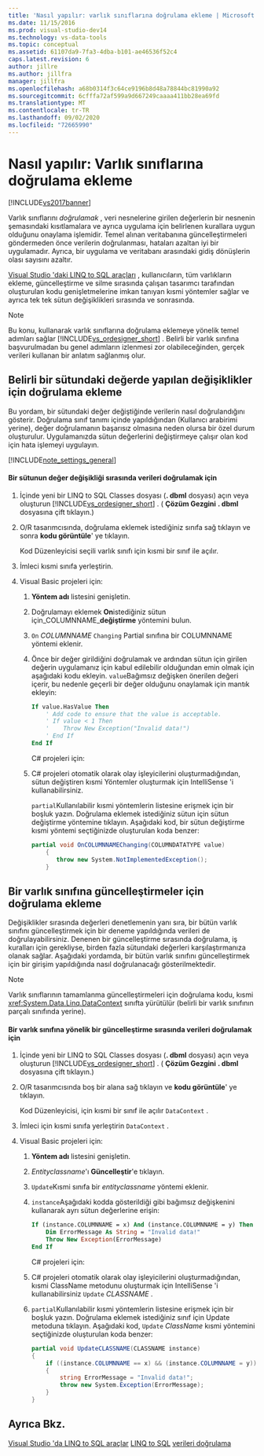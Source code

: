 ```yaml
---
title: 'Nasıl yapılır: varlık sınıflarına doğrulama ekleme | Microsoft Docs'
ms.date: 11/15/2016
ms.prod: visual-studio-dev14
ms.technology: vs-data-tools
ms.topic: conceptual
ms.assetid: 61107da9-7fa3-4dba-b101-ae46536f52c4
caps.latest.revision: 6
author: jillre
ms.author: jillfra
manager: jillfra
ms.openlocfilehash: a68b0314f3c64ce9196b8d48a78844bc81990a92
ms.sourcegitcommit: 6cfffa72af599a9d667249caaaa411bb28ea69fd
ms.translationtype: MT
ms.contentlocale: tr-TR
ms.lasthandoff: 09/02/2020
ms.locfileid: "72665990"
---
```

# <a name="how-to-add-validation-to-entity-classes"></a>Nasıl yapılır: Varlık sınıflarına doğrulama ekleme
[!INCLUDE[vs2017banner](../includes/vs2017banner.md)]

Varlık sınıflarını *doğrulamak* , veri nesnelerine girilen değerlerin bir nesnenin şemasındaki kısıtlamalara ve ayrıca uygulama için belirlenen kurallara uygun olduğunu onaylama işlemidir. Temel alınan veritabanına güncelleştirmeleri göndermeden önce verilerin doğrulanması, hataları azaltan iyi bir uygulamadır. Ayrıca, bir uygulama ve veritabanı arasındaki gidiş dönüşlerin olası sayısını azaltır.

 [Visual Studio 'daki LINQ to SQL araçları](../data-tools/linq-to-sql-tools-in-visual-studio2.md) , kullanıcıların, tüm varlıkların ekleme, güncelleştirme ve silme sırasında çalışan tasarımcı tarafından oluşturulan kodu genişletmelerine imkan tanıyan kısmi yöntemler sağlar ve ayrıca tek tek sütun değişiklikleri sırasında ve sonrasında.

> [!NOTE]
> Bu konu, kullanarak varlık sınıflarına doğrulama eklemeye yönelik temel adımları sağlar [!INCLUDE[vs_ordesigner_short](../includes/vs-ordesigner-short-md.md)] . Belirli bir varlık sınıfına başvurulmadan bu genel adımların izlenmesi zor olabileceğinden, gerçek verileri kullanan bir anlatım sağlanmış olur.

## <a name="adding-validation-for-changes-to-the-value-in-a-specific-column"></a>Belirli bir sütundaki değerde yapılan değişiklikler için doğrulama ekleme
 Bu yordam, bir sütundaki değer değiştiğinde verilerin nasıl doğrulandığını gösterir. Doğrulama sınıf tanımı içinde yapıldığından (Kullanıcı arabirimi yerine), değer doğrulamanın başarısız olmasına neden olursa bir özel durum oluşturulur. Uygulamanızda sütun değerlerini değiştirmeye çalışır olan kod için hata işlemeyi uygulayın.

 [!INCLUDE[note_settings_general](../includes/note-settings-general-md.md)]

#### <a name="to-validate-data-during-a-columns-value-change"></a>Bir sütunun değer değişikliği sırasında verileri doğrulamak için

1. İçinde yeni bir LINQ to SQL Classes dosyası (**. dbml** dosyası) açın veya oluşturun [!INCLUDE[vs_ordesigner_short](../includes/vs-ordesigner-short-md.md)] . ( **Çözüm Gezgini** **. dbml** dosyasına çift tıklayın.)

2. O/R tasarımcısında, doğrulama eklemek istediğiniz sınıfa sağ tıklayın ve sonra **kodu görüntüle**' ye tıklayın.

    Kod Düzenleyicisi seçili varlık sınıfı için kısmi bir sınıf ile açılır.

3. İmleci kısmi sınıfa yerleştirin.

4. Visual Basic projeleri için:

   1. **Yöntem adı** listesini genişletin.

   2. Doğrulamayı eklemek **On**istediğiniz sütun için_COLUMNNAME_**değiştirme** yöntemini bulun.

   3. `On` *COLUMNNAME* `Changing` Partial sınıfına bir COLUMNNAME yöntemi eklenir.

   4. Önce bir değer girildiğini doğrulamak ve ardından sütun için girilen değerin uygulamanız için kabul edilebilir olduğundan emin olmak için aşağıdaki kodu ekleyin. `value`Bağımsız değişken önerilen değeri içerir, bu nedenle geçerli bir değer olduğunu onaylamak için mantık ekleyin:

      ```vb
      If value.HasValue Then
          ' Add code to ensure that the value is acceptable.
          ' If value < 1 Then
          '    Throw New Exception("Invalid data!")
          ' End If
      End If
      ```

      C# projeleri için:

   5. C# projeleri otomatik olarak olay işleyicilerini oluşturmadığından, sütun değiştiren kısmi Yöntemler oluşturmak için IntelliSense 'i kullanabilirsiniz.

       `partial`Kullanılabilir kısmi yöntemlerin listesine erişmek için bir boşluk yazın. Doğrulama eklemek istediğiniz sütun için sütun değiştirme yöntemine tıklayın. Aşağıdaki kod, bir sütun değiştirme kısmi yöntemi seçtiğinizde oluşturulan koda benzer:

      ```csharp
      partial void OnCOLUMNNAMEChanging(COLUMNDATATYPE value)
          {
             throw new System.NotImplementedException();
          }

      ```

## <a name="adding-validation-for-updates-to-an-entity-class"></a>Bir varlık sınıfına güncelleştirmeler için doğrulama ekleme
 Değişiklikler sırasında değerleri denetlemenin yanı sıra, bir bütün varlık sınıfını güncelleştirmek için bir deneme yapıldığında verileri de doğrulayabilirsiniz. Denenen bir güncelleştirme sırasında doğrulama, iş kuralları için gerekliyse, birden fazla sütundaki değerleri karşılaştırmanıza olanak sağlar. Aşağıdaki yordamda, bir bütün varlık sınıfını güncelleştirmek için bir girişim yapıldığında nasıl doğrulanacağı gösterilmektedir.

> [!NOTE]
> Varlık sınıflarının tamamlanma güncelleştirmeleri için doğrulama kodu, kısmi <xref:System.Data.Linq.DataContext> sınıfta yürütülür (belirli bir varlık sınıfının parçalı sınıfında yerine).

#### <a name="to-validate-data-during-an-update-to-an-entity-class"></a>Bir varlık sınıfına yönelik bir güncelleştirme sırasında verileri doğrulamak için

1. İçinde yeni bir LINQ to SQL Classes dosyası (**. dbml** dosyası) açın veya oluşturun [!INCLUDE[vs_ordesigner_short](../includes/vs-ordesigner-short-md.md)] . ( **Çözüm Gezgini** **. dbml** dosyasına çift tıklayın.)

2. O/R tasarımcısında boş bir alana sağ tıklayın ve **kodu görüntüle**' ye tıklayın.

    Kod Düzenleyicisi, için kısmi bir sınıf ile açılır `DataContext` .

3. İmleci için kısmi sınıfa yerleştirin `DataContext` .

4. Visual Basic projeleri için:

   1. **Yöntem adı** listesini genişletin.

   2. _Entityclassname_'ı **Güncelleştir**'e tıklayın.

   3. `Update`Kısmi sınıfa bir *entityclassname* yöntemi eklenir.

   4. `instance`Aşağıdaki kodda gösterildiği gibi bağımsız değişkenini kullanarak ayrı sütun değerlerine erişin:

      ```vb
      If (instance.COLUMNNAME = x) And (instance.COLUMNNAME = y) Then
          Dim ErrorMessage As String = "Invalid data!"
          Throw New Exception(ErrorMessage)
      End If
      ```

      C# projeleri için:

   5. C# projeleri otomatik olarak olay işleyicilerini oluşturmadığından, kısmi ClassName metodunu oluşturmak için IntelliSense 'i kullanabilirsiniz `Update` *CLASSNAME* .

   6. `partial`Kullanılabilir kısmi yöntemlerin listesine erişmek için bir boşluk yazın. Doğrulama eklemek istediğiniz sınıf için Update metoduna tıklayın. Aşağıdaki kod, `Update` *ClassName* kısmi yöntemini seçtiğinizde oluşturulan koda benzer:

      ```csharp
      partial void UpdateCLASSNAME(CLASSNAME instance)
      {
          if ((instance.COLUMNNAME == x) && (instance.COLUMNNAME = y))
          {
              string ErrorMessage = "Invalid data!";
              throw new System.Exception(ErrorMessage);
          }
      }
      ```

## <a name="see-also"></a>Ayrıca Bkz.
 [Visual Studio 'da LINQ to SQL araçlar](../data-tools/linq-to-sql-tools-in-visual-studio2.md) [LINQ to SQL](https://msdn.microsoft.com/library/73d13345-eece-471a-af40-4cc7a2f11655) [verileri doğrulama](https://msdn.microsoft.com/library/b3a9ee4e-5d4d-4411-9c56-c811f2b4ee7e)
